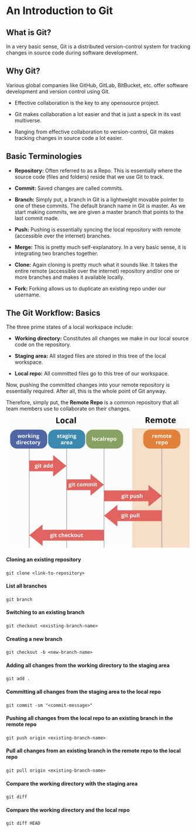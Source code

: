 # An Introduction to Git

## What is Git?

In a very basic sense, Git is a distributed version-control system for tracking changes in source code during software development.

## Why Git? 

Various global companies like GitHub, GitLab, BitBucket, etc. offer software development and version control using Git.

 - Effective collaboration is the key to any opensource project. 
 
 - Git makes collaboration a lot easier and that is just a speck in its vast multiverse. 
 
 - Ranging from effective collaboration to version-control, Git makes tracking changes in source code a lot easier.

## Basic Terminologies

 - **Repository:** Often referred to as a Repo. This is essentially where the source code (files and folders) reside that we use Git to track.
	
 - **Commit:** Saved changes are called commits. 
 
 - **Branch:** Simply put, a branch in Git is a lightweight movable pointer to one of these commits. The default branch name in Git is master. 
	As we start making commits, we are given a master branch that points to the last commit made.
	
 - **Push:** Pushing is essentially syncing the local repository with remote (accessible over the internet) branches.
 
 - **Merge:** This is pretty much self-explanatory. In a very basic sense, it is integrating two branches together.
 
 - **Clone:** Again cloning is pretty much what it sounds like. It takes the entire remote (accessible over the internet) repository and/or one or more 
	branches and makes it available locally.
	
 - **Fork:** Forking allows us to duplicate an existing repo under our username.

## The Git Workflow: Basics

The three prime states of a local workspace include:

 - **Working directory:** Constitutes all changes we make in our local source code on the repository.
 
 - **Staging area:** All staged files are stored in this tree of the local workspace.
 
 - **Local repo:** All committed files go to this tree of our workspace.
 
Now, pushing the committed changes into your remote repository is essentially required. After all, this is the whole point of Git anyway.

Therefore, simply put, the **Remote Repo** is a common repository that all team members use to collaborate on their changes.

![The Git Workflow](/Notes/assets/git-workflow.jpg)

#### Cloning an existing repository

`git clone <link-to-repository>`

#### List all branches

`git branch`

#### Switching to an existing branch

`git checkout <existing-branch-name>`

#### Creating a new branch

`git checkout -b <new-branch-name>`

#### Adding **all** changes from the working directory to the staging area

`git add .`

#### Committing **all** changes from the staging area to the local repo

`git commit -sm "<commit-message>"`

#### Pushing **all** changes from the local repo to an existing branch in the remote repo

`git push origin <existing-branch-name>`

#### Pull all changes from an existing branch in the remote repo to the local repo

`git pull origin <existing-branch-name>`

#### Compare the working directory with the staging area

`git diff`

#### Compare the working directory and the local repo

`git diff HEAD`
